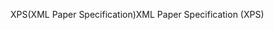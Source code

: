<span data-ttu-id="2fd1e-101">XPS(XML Paper Specification)</span><span class="sxs-lookup"><span data-stu-id="2fd1e-101">XML Paper Specification (XPS)</span></span>